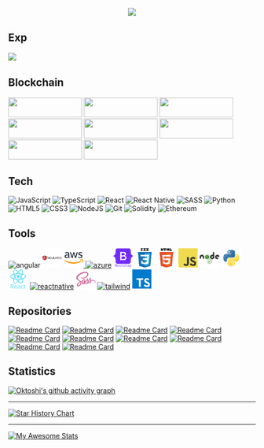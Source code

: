 <p align="center">
  <img src="https://capsule-render.vercel.app/api?type=waving&color=gradient&text=Toshi&height=100&section=header"/>
</p>

## Exp

<p><img src="https://github-profile-trophy.vercel.app/?username=oktoshi&theme=algolia&row=1&column=4&margin-w=5" /></p>

## Blockchain
<div class='row'><a>
<img src="https://okcash.co/wp-content/uploads/2023/04/ethereum.png" width="150" height="40"/>
<img src="https://okcash.co/wp-content/uploads/2023/04/binance.png" width="150" height="40"/>
<img src="https://okcash.co/wp-content/uploads/2023/04/okcash.png" width="150" height="40"/>
<img src="https://okcash.co/wp-content/uploads/2023/04/polygon.png" width="150" height="40"/>
<img src="https://okcash.co/wp-content/uploads/2023/04/avalanche-1.png" width="150" height="40"/>
<img src="https://okcash.co/wp-content/uploads/2023/04/arbitrum.png" width="150" height="40"/>
<img src="https://okcash.co/wp-content/uploads/2023/04/optimism.png" width="150" height="40"/>
<img src="https://okcash.co/wp-content/uploads/2023/04/fantom-1.png" width="150" height="40"/>
</a></div>

## Tech

![JavaScript](https://img.shields.io/badge/javascript-%23F7DF1E.svg?&style=for-the-badge&logo=javascript&logoColor=white)
![TypeScript](https://img.shields.io/badge/typescript-%23007ACC.svg?style=for-the-badge&logo=typescript&logoColor=white)
![React](https://img.shields.io/badge/react-%2320232A.svg?&style=for-the-badge&logo=react&logoColor=%2361DAFB)
![React Native](https://img.shields.io/badge/react%20native-%2320232A.svg?&style=for-the-badge&logo=react&logoColor=%2361DAFB)
![SASS](https://img.shields.io/badge/SASS-hotpink.svg?style=for-the-badge&logo=SASS&logoColor=white)
![Python](https://img.shields.io/badge/Python-2b5b84?style=for-the-badge&logo=python&logoColor=white)
![HTML5](https://img.shields.io/badge/html5-%23E34F26.svg?&style=for-the-badge&logo=html5&logoColor=white)
![CSS3](https://img.shields.io/badge/css3-%231572B6.svg?&style=for-the-badge&logo=css3&logoColor=white)
![NodeJS](https://img.shields.io/badge/node.js-6DA55F?style=for-the-badge&logo=node.js&logoColor=white)
![Git](https://img.shields.io/badge/git-%23F05032.svg?&style=for-the-badge&logo=git&logoColor=white)
![Solidity](https://img.shields.io/badge/solidity-2b5b84?&style=for-the-badge&logo=solidity&logoColor=white)
![Ethereum](https://img.shields.io/badge/ethereum-2b5b84?&style=for-the-badge&logo=ethereum&logoColor=white)

## Tools

<p align="left"> 
<a><img src="https://angular.io/assets/images/logos/angular/angular.svg" alt="angular" width="40" height="40" /></a> 
<a href="https://angular.io" target="_blank"> 
<img src="https://raw.githubusercontent.com/devicons/devicon/master/icons/angularjs/angularjs-original-wordmark.svg" alt="angularjs" width="40" height="40" /></a> 
<a href="https://aws.amazon.com" target="_blank"> 
<img src="https://raw.githubusercontent.com/devicons/devicon/master/icons/amazonwebservices/amazonwebservices-original-wordmark.svg" alt="aws" width="40" height="40" /> </a> 
<a href="https://azure.microsoft.com/en-in/" target="_blank"> 
<img src="https://www.vectorlogo.zone/logos/microsoft_azure/microsoft_azure-icon.svg" alt="azure" width="40" height="40" /></a>
<a href="https://getbootstrap.com" target="_blank"> 
<img src="https://raw.githubusercontent.com/devicons/devicon/master/icons/bootstrap/bootstrap-plain-wordmark.svg" alt="bootstrap" width="40" height="40" /></a> 
<a href="https://www.w3schools.com/css/" target="_blank">
<img src="https://raw.githubusercontent.com/devicons/devicon/master/icons/css3/css3-original-wordmark.svg" alt="css3" width="40" height="40" /></a>
<a href="https://www.w3.org/html/" target="_blank"> 
<img src="https://raw.githubusercontent.com/devicons/devicon/master/icons/html5/html5-original-wordmark.svg" alt="html5" width="40" height="40" /></a> 
<a href="https://developer.mozilla.org/en-US/docs/Web/JavaScript" target="_blank"> 
<img src="https://raw.githubusercontent.com/devicons/devicon/master/icons/javascript/javascript-original.svg" alt="javascript" width="40" height="40" /></a> 
<a href="https://nodejs.org" target="_blank"> 
<img src="https://raw.githubusercontent.com/devicons/devicon/master/icons/nodejs/nodejs-original-wordmark.svg" alt="nodejs" width="40" height="40" /></a>
<a href="https://www.python.org" target="_blank"> 
<img src="https://raw.githubusercontent.com/devicons/devicon/master/icons/python/python-original.svg" alt="python" width="40" height="40" /></a> 
<a href="https://reactjs.org/" target="_blank"> 
<img src="https://raw.githubusercontent.com/devicons/devicon/master/icons/react/react-original-wordmark.svg" alt="react" width="40" height="40" /></a> 
<a href="https://reactnative.dev/" target="_blank"> 
<img src="https://reactnative.dev/img/header_logo.svg" alt="reactnative" width="40" height="40" /></a> 
<a href="https://sass-lang.com" target="_blank"> 
<img src="https://raw.githubusercontent.com/devicons/devicon/master/icons/sass/sass-original.svg" alt="sass" width="40" height="40" /></a> 
<a href="https://tailwindcss.com/" target="_blank"> 
<img src="https://www.vectorlogo.zone/logos/tailwindcss/tailwindcss-icon.svg" alt="tailwind" width="40" height="40" /></a> 
<a href="https://www.typescriptlang.org/" target="_blank"> 
<img src="https://raw.githubusercontent.com/devicons/devicon/master/icons/typescript/typescript-original.svg" alt="typescript" width="40" height="40" /></a>
</p>

## Repositories

[![Readme Card](https://github-readme-stats.vercel.app/api/pin/?username=okcashpro&repo=okcash&theme=chartreuse-dark&Text=FFFFFF)](https://github.com/okcashpro/okcash)
[![Readme Card](https://github-readme-stats.vercel.app/api/pin/?username=bitcoinfullnode&repo=rokos-ok-bitcoin-fullnode&theme=chartreuse-dark&Text=FFFFFF)](https://github.com/bitcoinfullnode/rokos-ok-bitcoin-fullnode)
[![Readme Card](https://github-readme-stats.vercel.app/api/pin/?username=Azure&repo=azure-quickstart-templates&theme=chartreuse-dark&Text=FFFFFF)](https://github.com/Azure/azure-quickstart-templates)
[![Readme Card](https://github-readme-stats.vercel.app/api/pin/?username=okcashpro&repo=okcash-whitepaper&theme=chartreuse-dark&Text=FFFFFF)](https://github.com/okcashpro/okcash-whitepaper)
[![Readme Card](https://github-readme-stats.vercel.app/api/pin/?username=okcashpro&repo=ok-blockchain&theme=chartreuse-dark&Text=FFFFFF)](https://github.com/okcashpro/ok-blockchain)
[![Readme Card](https://github-readme-stats.vercel.app/api/pin/?username=okcashpro&repo=oktools&theme=chartreuse-dark&Text=FFFFFF)](https://github.com/okcashpro/oktools)
[![Readme Card](https://github-readme-stats.vercel.app/api/pin/?username=trustwallet&repo=assets&theme=chartreuse-dark&Text=FFFFFF)](https://github.com/trustwallet/assets)
[![Readme Card](https://github-readme-stats.vercel.app/api/pin/?username=okcashpro&repo=ok-graphics&theme=chartreuse-dark&Text=FFFFFF)](https://github.com/okcashpro/ok-graphics)
[![Readme Card](https://github-readme-stats.vercel.app/api/pin/?username=okcashpro&repo=okcashblockhalf.com&theme=chartreuse-dark&Text=FFFFFF)](https://github.com/okcashpro/okcashblockhalf.com)
[![Readme Card](https://github-readme-stats.vercel.app/api/pin/?username=satoshilabs&repo=slips&theme=chartreuse-dark&Text=FFFFFF)](https://github.com/satoshilabs/slips)


## Statistics

[![Oktoshi's github activity graph](https://github-readme-activity-graph.vercel.app/graph?username=oktoshi&theme=github-compact)](https://github.com/oktoshi?tab=repositories)

---

<a href="https://star-history.com/#okcashpro/okcash&Date">
  <picture>
    <source media="(prefers-color-scheme: dark)" srcset="https://api.star-history.com/svg?repos=okcashpro/okcash&type=Date&theme=dark" />
    <source media="(prefers-color-scheme: light)" srcset="https://api.star-history.com/svg?repos=okcashpro/okcash&type=Date" />
    <img alt="Star History Chart" src="https://api.star-history.com/svg?repos=okcashpro/okcash&type=Date" />
  </picture>
</a>

---

[![My Awesome Stats](https://awesome-github-stats.azurewebsites.net/user-stats/oktoshi?cardType=octocat&theme=chartreuse-dark&Text=FFFFFF)](https://git.io/awesome-stats-card)

